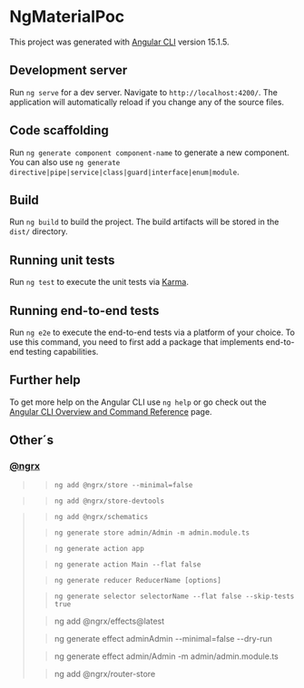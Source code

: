 # NgMaterialPoc

This project was generated with [Angular CLI](https://github.com/angular/angular-cli) version 15.1.5.

## Development server

Run `ng serve` for a dev server. Navigate to `http://localhost:4200/`. The application will automatically reload if you change any of the source files.

## Code scaffolding

Run `ng generate component component-name` to generate a new component. You can also use `ng generate directive|pipe|service|class|guard|interface|enum|module`.

## Build

Run `ng build` to build the project. The build artifacts will be stored in the `dist/` directory.

## Running unit tests

Run `ng test` to execute the unit tests via [Karma](https://karma-runner.github.io).

## Running end-to-end tests

Run `ng e2e` to execute the end-to-end tests via a platform of your choice. To use this command, you need to first add a package that implements end-to-end testing capabilities.

## Further help

To get more help on the Angular CLI use `ng help` or go check out the [Angular CLI Overview and Command Reference](https://angular.io/cli) page.

## Other´s

### [@ngrx ](https://v8.ngrx.io/)

>> ```ng add @ngrx/store --minimal=false```

>> ```ng add @ngrx/store-devtools``` 

>> ```ng add @ngrx/schematics```
>
>> ```ng generate store admin/Admin -m admin.module.ts```
> 
>> ```ng generate action app```
> 
>> ```ng generate action Main --flat false```
> 
>> ```ng generate reducer ReducerName [options]```
> 
>> ```ng generate selector selectorName --flat false --skip-tests true```
>
>> ng add @ngrx/effects@latest 
> 
>> ng generate effect adminAdmin --minimal=false --dry-run
> 
>> ng generate effect admin/Admin -m admin/admin.module.ts
>
>> ng add @ngrx/router-store
 
